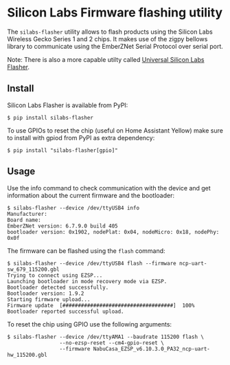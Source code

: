 # Silicon Labs Firmware flashing utility

The `silabs-flasher` utility allows to flash products using the Silicon Labs
Wireless Gecko Series 1 and 2 chips. It makes use of the zigpy bellows library 
to communicate using the EmberZNet Serial Protocol over serial port.

Note: There is also a more capable utilty called [Universal Silicon Labs
Flasher](https://github.com/NabuCasa/universal-silabs-flasher).

## Install

Silicon Labs Flasher is available from PyPI:
```
$ pip install silabs-flasher
```

To use GPIOs to reset the chip (useful on Home Assistant Yellow) make sure to
install with gpiod from PyPI as extra dependency:
```
$ pip install "silabs-flasher[gpio]"
```

## Usage

Use the info command to check communication with the device and get
information about the current firmware and the bootloader:
```
$ silabs-flasher --device /dev/ttyUSB4 info
Manufacturer: 
Board name: 
EmberZNet version: 6.7.9.0 build 405
bootloader version: 0x1902, nodePlat: 0x04, nodeMicro: 0x18, nodePhy: 0x0f
```

The firmware can be flashed using the `flash` command:
```
$ silabs-flasher --device /dev/ttyUSB4 flash --firmware ncp-uart-sw_679_115200.gbl 
Trying to connect using EZSP...
Launching bootloader in mode recovery mode via EZSP.
Bootloader detected successfully.
Bootloader version: 1.9.2
Starting firmware upload...
Firmware update  [####################################]  100%          
Bootloader reported successful upload.
```

To reset the chip using GPIO use the following arguments:
```
$ silabs-flasher --device /dev/ttyAMA1 --baudrate 115200 flash \
                 --no-ezsp-reset --cm4-gpio-reset \
                 --firmware NabuCasa_EZSP_v6.10.3.0_PA32_ncp-uart-hw_115200.gbl
```
